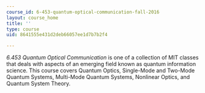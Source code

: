```yaml
---
course_id: 6-453-quantum-optical-communication-fall-2016
layout: course_home
title: ''
type: course
uid: 8641555e431d2deb66057ee1d7b7b2f4

---
```

_6.453 Quantum Optical Communication_ is one of a collection of MIT classes that deals with aspects of an emerging field known as quantum information science. This course covers Quantum Optics, Single-Mode and Two-Mode Quantum Systems, Multi-Mode Quantum Systems, Nonlinear Optics, and Quantum System Theory.
